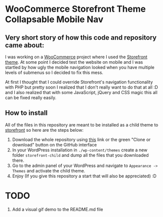 # WooCommerce Storefront Theme Collapsable Mobile Nav

## Very short story of how this code and repository came about:
I was working on a [WooCommerce](https://woocommerce.com/) project where I used the [Storefront theme](Storefront%20theme).
At some point I decided test the website on mobile and I was startled by how ugly the mobile navigation looked when you have multiple levels of submenus so I decided to fix this mess.

At first I thought that I could override Storefront's navigation functionality with PHP but pretty soon I realized that I don't really want to do that at all :D and I also realized that with some JavaScript, jQuery and CSS magic this all can be fixed really easily.

## How to install
All of the files in this repository are meant to be installed as a child theme to [storefront](https://woocommerce.com/storefront/) so here are the steps below:

 1. Download the whole repository using [this](https://github.com/LubomirGeorgiev/woocommerce-storefront-theme-collapsable-mobile-nav/archive/master.zip) link or the green "Clone or download" button on the GitHub interface
 2. In your WordPress installation in `./wp-content/themes` create a new folder `storefront-child` and dump all the files that you downloaded there.
 3. Go to the admin panel of your WordPress and navigate to `Appearance -> Themes` and activate the child theme.
 4. Enjoy (If you give this repository a start that will also be appreciated) :D

# TODO

 1. Add a visual gif demo to the README.md file
